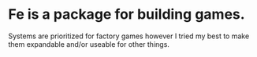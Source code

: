 # Fe is a package for building games.
Systems are prioritized for factory games however I tried my best to make them expandable and/or useable for other things.